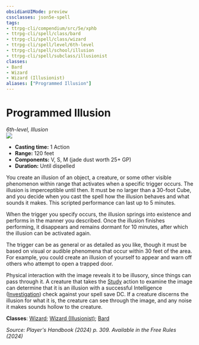 ```yaml
---
obsidianUIMode: preview
cssclasses: json5e-spell
tags:
- ttrpg-cli/compendium/src/5e/xphb
- ttrpg-cli/spell/class/bard
- ttrpg-cli/spell/class/wizard
- ttrpg-cli/spell/level/6th-level
- ttrpg-cli/spell/school/illusion
- ttrpg-cli/spell/subclass/illusionist
classes:
- Bard
- Wizard
- Wizard (Illusionist)
aliases: ["Programmed Illusion"]
---
```

# Programmed Illusion
*6th-level, Illusion*  
![](2-Mechanics/CLI/spells/img/programmed-illusion.webp#right)

- **Casting time:** 1 Action
- **Range:** 120 feet
- **Components:** V, S, M (jade dust worth 25+ GP)
- **Duration:** Until dispelled

You create an illusion of an object, a creature, or some other visible phenomenon within range that activates when a specific trigger occurs. The illusion is imperceptible until then. It must be no larger than a 30-foot Cube, and you decide when you cast the spell how the illusion behaves and what sounds it makes. This scripted performance can last up to 5 minutes.

When the trigger you specify occurs, the illusion springs into existence and performs in the manner you described. Once the illusion finishes performing, it disappears and remains dormant for 10 minutes, after which the illusion can be activated again.

The trigger can be as general or as detailed as you like, though it must be based on visual or audible phenomena that occur within 30 feet of the area. For example, you could create an illusion of yourself to appear and warn off others who attempt to open a trapped door.

Physical interaction with the image reveals it to be illusory, since things can pass through it. A creature that takes the [Study](2-Mechanics/CLI/rules/actions.md#Study) action to examine the image can determine that it is an illusion with a successful Intelligence ([Investigation](2-Mechanics/CLI/rules/skills.md#Investigation)) check against your spell save DC. If a creature discerns the illusion for what it is, the creature can see through the image, and any noise it makes sounds hollow to the creature.

**Classes**: [Wizard](2-Mechanics/CLI/lists/list-spells-classes-wizard.md); [Wizard (Illusionist)](2-Mechanics/CLI/lists/list-spells-classes-wizard-xphb-illusionist-xphb.md "subclass=XPHB;class=XPHB"); [Bard](2-Mechanics/CLI/lists/list-spells-classes-bard.md)

*Source: Player's Handbook (2024) p. 309. Available in the Free Rules (2024)*
